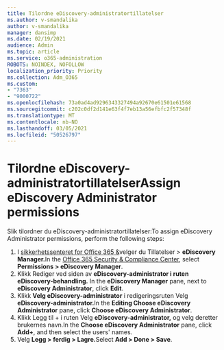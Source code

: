 ```yaml
---
title: Tilordne eDiscovery-administratortillatelser
ms.author: v-smandalika
author: v-smandalika
manager: dansimp
ms.date: 02/19/2021
audience: Admin
ms.topic: article
ms.service: o365-administration
ROBOTS: NOINDEX, NOFOLLOW
localization_priority: Priority
ms.collection: Adm_O365
ms.custom:
- "7363"
- "9000722"
ms.openlocfilehash: 73a0ad4ad9296343327494a92670e61501e61568
ms.sourcegitcommit: c202c0df2d141e63f4f7eb13a56efbfc2f57348f
ms.translationtype: MT
ms.contentlocale: nb-NO
ms.lasthandoff: 03/05/2021
ms.locfileid: "50526797"
---
```

# <a name="assign-ediscovery-administrator-permissions"></a><span data-ttu-id="5f8ba-102">Tilordne eDiscovery-administratortillatelser</span><span class="sxs-lookup"><span data-stu-id="5f8ba-102">Assign eDiscovery Administrator permissions</span></span>

<span data-ttu-id="5f8ba-103">Slik tilordner du eDiscovery-administratortillatelser:</span><span class="sxs-lookup"><span data-stu-id="5f8ba-103">To assign eDiscovery Administrator permissions, perform the following steps:</span></span>

1. <span data-ttu-id="5f8ba-104">I [sikkerhetssenteret for Office 365 &](https://sip.protection.office.com/)velger du Tillatelser > **eDiscovery Manager.**</span><span class="sxs-lookup"><span data-stu-id="5f8ba-104">In the [Office 365 Security & Compliance Center](https://sip.protection.office.com/), select **Permissions > eDiscovery Manager**.</span></span>
2. <span data-ttu-id="5f8ba-105">Klikk Rediger ved siden av **eDiscovery-administrator i ruten eDiscovery-behandling.**  </span><span class="sxs-lookup"><span data-stu-id="5f8ba-105">In the **eDiscovery Manager** pane, next to **eDiscovery Administrator**, click **Edit**.</span></span>
3. <span data-ttu-id="5f8ba-106">Klikk **Velg eDiscovery-administrator** i redigeringsruten Velg **eDiscovery-administrator.**</span><span class="sxs-lookup"><span data-stu-id="5f8ba-106">In the **Editing Choose eDiscovery Administrator** pane, click **Choose eDiscovery Administrator**.</span></span>
4. <span data-ttu-id="5f8ba-107">Klikk Legg til + i ruten Velg **eDiscovery-administrator,** og velg deretter brukernes navn.</span><span class="sxs-lookup"><span data-stu-id="5f8ba-107">In the **Choose eDiscovery Administrator** pane, click **Add+**, and then select the users' names.</span></span>
5. <span data-ttu-id="5f8ba-108">Velg **Legg > ferdig > Lagre.**</span><span class="sxs-lookup"><span data-stu-id="5f8ba-108">Select **Add > Done > Save**.</span></span>